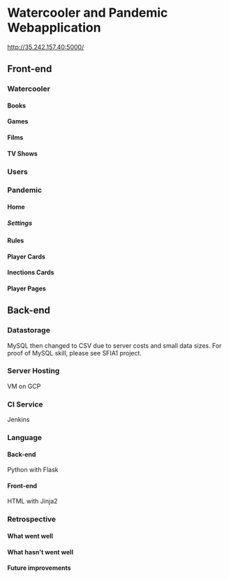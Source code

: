 # Watercooler and Pandemic Webapplication
http://35.242.157.40:5000/
## Front-end
### Watercooler
#### Books
#### Games
#### Films
#### TV Shows
### Users
### Pandemic
#### Home
##### Settings
#### Rules
#### Player Cards
#### Inections Cards
#### Player Pages
## Back-end
### Datastorage
MySQL then changed to CSV due to server costs and small data sizes.
For proof of MySQL skill, please see SFIA1 project.
### Server Hosting
VM on GCP
### CI Service
Jenkins
### Language
#### Back-end
Python with Flask
#### Front-end
HTML with Jinja2
### Retrospective
#### What went well
#### What hasn't went well
#### Future improvements